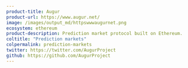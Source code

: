 ```yaml
---
product-title: Augur
product-url: https://www.augur.net/
image: /images/output_md/httpswwwaugurnet.png
ecosystem: ethereum
product-description: Prediction market protocol built on Ethereum.
coltitle: "Prediction markets"
colpermalink: prediction-markets
twitter: https://twitter.com/AugurProject
github: https://github.com/AugurProject
---
```

